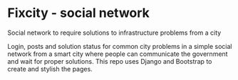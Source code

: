 # Fixcity - social network
Social network to require solutions to infrastructure problems from a city

Login, posts and solution status for common city problems in a simple social network from a smart city where people can communicate the government and wait for proper solutions. This repo uses Django and Bootstrap to create and stylish the pages.
